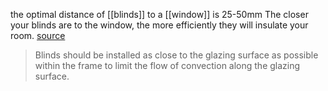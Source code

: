 the optimal distance of [[blinds]] to a [[window]] is 25-50mm
The closer your blinds are to the window, the more efficiently they will insulate your room. [source](https://www.phrc.psu.edu/assets/docs/Publications/2014RBDCCPapers/Ariosto-2014-RBDCC.pdf)
> Blinds should be installed as close to the glazing surface as possible within the frame to limit the flow of convection along the glazing surface.

